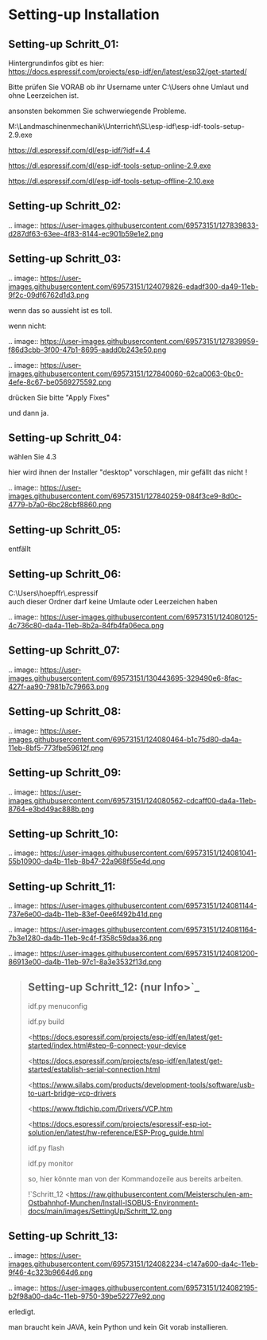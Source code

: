 # Setting-up Installation


## Setting-up Schritt\_01:

Hintergrundinfos gibt es hier:  
https://docs.espressif.com/projects/esp-idf/en/latest/esp32/get-started/

Bitte prüfen Sie VORAB ob ihr Username unter C:\\Users ohne Umlaut und ohne Leerzeichen ist. 

ansonsten bekommen Sie schwerwiegende Probleme. 

M:\\Landmaschinenmechanik\\Unterricht\\SL\\esp-idf\\esp-idf-tools-setup-2.9.exe

https://dl.espressif.com/dl/esp-idf/?idf=4.4

https://dl.espressif.com/dl/esp-idf-tools-setup-online-2.9.exe

https://dl.espressif.com/dl/esp-idf-tools-setup-offline-2.10.exe

## Setting-up Schritt\_02:

.. image:: https://user-images.githubusercontent.com/69573151/127839833-d287df63-63ee-4f83-8144-ec901b59e1e2.png

## Setting-up Schritt\_03:

.. image:: https://user-images.githubusercontent.com/69573151/124079826-edadf300-da49-11eb-9f2c-09df6762d1d3.png

wenn das so aussieht ist es toll.  

wenn nicht:

.. image:: https://user-images.githubusercontent.com/69573151/127839959-f86d3cbb-3f00-47b1-8695-aadd0b243e50.png

.. image:: https://user-images.githubusercontent.com/69573151/127840060-62ca0063-0bc0-4efe-8c67-be0569275592.png

drücken Sie bitte "Apply Fixes"

und dann ja.

## Setting-up Schritt\_04:

wählen Sie 4.3

hier wird ihnen der Installer "desktop" vorschlagen, mir gefällt das nicht !

.. image:: https://user-images.githubusercontent.com/69573151/127840259-084f3ce9-8d0c-4779-b7a0-6bc28cbf8860.png

## Setting-up Schritt\_05:

entfällt

## Setting-up Schritt\_06:

C:\\Users\\hoepffr\\.espressif  
auch dieser Ordner darf keine Umlaute oder Leerzeichen haben

.. image:: https://user-images.githubusercontent.com/69573151/124080125-4c736c80-da4a-11eb-8b2a-84fb4fa06eca.png

## Setting-up Schritt\_07:

.. image:: https://user-images.githubusercontent.com/69573151/130443695-329490e6-8fac-427f-aa90-7981b7c79663.png

## Setting-up Schritt\_08:

.. image:: https://user-images.githubusercontent.com/69573151/124080464-b1c75d80-da4a-11eb-8bf5-773fbe59612f.png

## Setting-up Schritt\_09:

.. image:: https://user-images.githubusercontent.com/69573151/124080562-cdcaff00-da4a-11eb-8764-e3bd49ac888b.png

## Setting-up Schritt\_10:

.. image:: https://user-images.githubusercontent.com/69573151/124081041-55b10900-da4b-11eb-8b47-22a968f55e4d.png

## Setting-up Schritt\_11:

.. image:: https://user-images.githubusercontent.com/69573151/124081144-737e6e00-da4b-11eb-83ef-0ee6f492b41d.png

.. image:: https://user-images.githubusercontent.com/69573151/124081164-7b3e1280-da4b-11eb-9c4f-f358c59daa36.png

.. image:: https://user-images.githubusercontent.com/69573151/124081200-86913e00-da4b-11eb-97c1-8a3e3532f13d.png

> ## Setting-up Schritt\_12: (nur Info>`_
> 
> idf.py menuconfig
> 
> idf.py build
> 
> <https://docs.espressif.com/projects/esp-idf/en/latest/get-started/index.html#step-6-connect-your-device
> 
> <https://docs.espressif.com/projects/esp-idf/en/latest/get-started/establish-serial-connection.html
> 
> <https://www.silabs.com/products/development-tools/software/usb-to-uart-bridge-vcp-drivers
> 
> <https://www.ftdichip.com/Drivers/VCP.htm
> 
> <https://docs.espressif.com/projects/espressif-esp-iot-solution/en/latest/hw-reference/ESP-Prog_guide.html
> 
> idf.py flash
> 
> idf.py monitor
> 
> so, hier könnte man von der Kommandozeile aus bereits arbeiten.
> 
> !`Schritt_12 <https://raw.githubusercontent.com/Meisterschulen-am-Ostbahnhof-Munchen/Install-ISOBUS-Environment-docs/main/images/SettingUp/Schritt_12.png

## Setting-up Schritt\_13:

.. image:: https://user-images.githubusercontent.com/69573151/124082234-c147a600-da4c-11eb-9f46-4c323b9664d6.png

.. image:: https://user-images.githubusercontent.com/69573151/124082195-b2f98a00-da4c-11eb-9750-39be52277e92.png

erledigt. 

man braucht kein JAVA, kein Python und kein Git vorab installieren.
